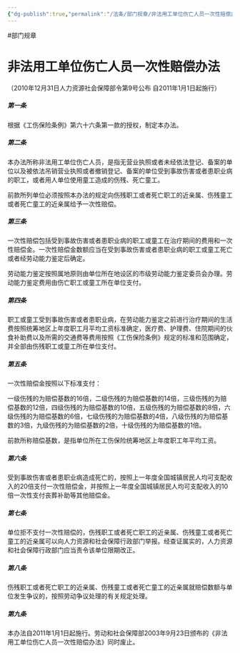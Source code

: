 ```yaml
---
{"dg-publish":true,"permalink":"/法条/部门规章/非法用工单位伤亡人员一次性赔偿办法/","created":"2025-03-04T14:32:59.850+08:00"}
---
```


#部门规章
# 非法用工单位伤亡人员一次性赔偿办法

（2010年12月31日人力资源社会保障部令第9号公布 自2011年1月1日起施行）

##### 第一条

根据《工伤保险条例》第六十六条第一款的授权，制定本办法。

##### 第二条

本办法所称非法用工单位伤亡人员，是指无营业执照或者未经依法登记、备案的单位以及被依法吊销营业执照或者撤销登记、备案的单位受到事故伤害或者患职业病的职工，或者用人单位使用童工造成的伤残、死亡童工。

前款所列单位必须按照本办法的规定向伤残职工或者死亡职工的近亲属、伤残童工或者死亡童工的近亲属给予一次性赔偿。

##### 第三条

一次性赔偿包括受到事故伤害或者患职业病的职工或童工在治疗期间的费用和一次性赔偿金。一次性赔偿金数额应当在受到事故伤害或者患职业病的职工或童工死亡或者经劳动能力鉴定后确定。

劳动能力鉴定按照属地原则由单位所在地设区的市级劳动能力鉴定委员会办理。劳动能力鉴定费用由伤亡职工或童工所在单位支付。

##### 第四条

职工或童工受到事故伤害或者患职业病，在劳动能力鉴定之前进行治疗期间的生活费按照统筹地区上年度职工月平均工资标准确定，医疗费、护理费、住院期间的伙食补助费以及所需的交通费等费用按照《工伤保险条例》规定的标准和范围确定，并全部由伤残职工或童工所在单位支付。

##### 第五条

一次性赔偿金按照以下标准支付：

一级伤残的为赔偿基数的16倍，二级伤残的为赔偿基数的14倍，三级伤残的为赔偿基数的12倍，四级伤残的为赔偿基数的10倍，五级伤残的为赔偿基数的8倍，六级伤残的为赔偿基数的6倍，七级伤残的为赔偿基数的4倍，八级伤残的为赔偿基数的3倍，九级伤残的为赔偿基数的2倍，十级伤残的为赔偿基数的1倍。

前款所称赔偿基数，是指单位所在工伤保险统筹地区上年度职工年平均工资。

##### 第六条

受到事故伤害或者患职业病造成死亡的，按照上一年度全国城镇居民人均可支配收入的20倍支付一次性赔偿金，并按照上一年度全国城镇居民人均可支配收入的10倍一次性支付丧葬补助等其他赔偿金。

##### 第七条

单位拒不支付一次性赔偿的，伤残职工或者死亡职工的近亲属、伤残童工或者死亡童工的近亲属可以向人力资源和社会保障行政部门举报。经查证属实的，人力资源和社会保障行政部门应当责令该单位限期改正。

##### 第八条

伤残职工或者死亡职工的近亲属、伤残童工或者死亡童工的近亲属就赔偿数额与单位发生争议的，按照劳动争议处理的有关规定处理。

##### 第九条

本办法自2011年1月1日起施行。劳动和社会保障部2003年9月23日颁布的《非法用工单位伤亡人员一次性赔偿办法》同时废止。
